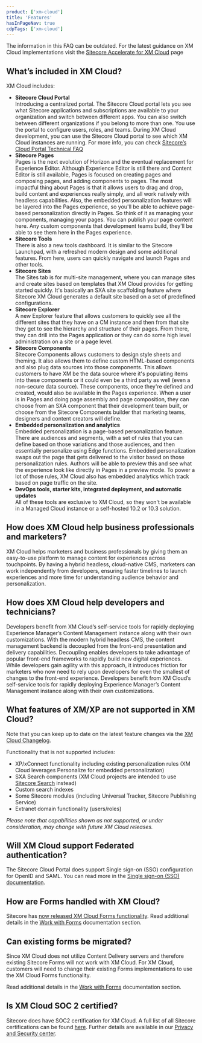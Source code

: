 ```yaml
---
product: ['xm-cloud']
title: 'Features'
hasInPageNav: true
cdpTags: ['xm-cloud']
---
```


<Alert status="info">
  <AlertIcon />
    The information in this FAQ can be outdated. For the latest guidance on XM Cloud implementations visit the <a href="/learn/accelerate/xm-cloud">Sitecore Accelerate for XM Cloud</a> page
</Alert>

## What’s included in XM Cloud?

XM Cloud includes:

- **Sitecore Cloud Portal**  
  Introducing a centralized portal. The Sitecore Cloud portal lets you see what Sitecore applications and subscriptions are available to your organization and switch between different apps. You can also switch between different organizations if you belong to more than one. You use the portal to configure users, roles, and teams. During XM Cloud development, you can use the Sitecore Cloud portal to see which XM Cloud instances are running. For more info, you can check [Sitecore’s Cloud Portal Technical FAQ](https://developers.sitecore.com/learn/faq/cloud-portal)
- **Sitecore Pages**  
  Pages is the next evolution of Horizon and the eventual replacement for Experience Editor. Although Experience Editor is still there and Content Editor is still available, Pages is focused on creating pages and composing pages, and adding components to pages. The most impactful thing about Pages is that it allows users to drag and drop, build content and experiences really simply, and all work natively with headless capabilities. Also, the embedded personalization features will be layered into the Pages experience, so you'll be able to achieve page-based personalization directly in Pages. So think of it as managing your components, managing your pages. You can publish your page content here. Any custom components that development teams build, they'll be able to see them here in the Pages experience.
- **Sitecore Tools**  
  There is also a new tools dashboard. It is similar to the Sitecore Launchpad, with a refreshed modern design and some additional features. From here, users can quickly navigate and launch Pages and other tools.
- **Sitecore Sites**  
  The Sites tab is for multi-site management, where you can manage sites and create sites based on templates that XM Cloud provides for getting started quickly. It's basically an SXA site scaffolding feature where Sitecore XM Cloud generates a default site based on a set of predefined configurations.
- **Sitecore Explorer**  
  A new Explorer feature that allows customers to quickly see all the different sites that they have on a CM instance and then from that site they get to see the hierarchy and structure of their pages. From there, they can drill into the Pages application or they can do some high level administration on a site or a page level.
- **Sitecore Components**  
  Sitecore Components allows customers to design style sheets and theming. It also allows them to define custom HTML-based components and also plug data sources into those components. This allows customers to have XM be the data source where it's populating items into these components or it could even be a third party as well (even a non-secure data source). These components, once they're defined and created, would also be available in the Pages experience. When a user is in Pages and doing page assembly and page composition, they can choose from an SXA component that their development team built, or choose from the Sitecore Components builder that marketing teams, designers and content creators will define.
- **Embedded personalization and analytics**  
  Embedded personalization is a page-based personalization feature. There are audiences and segments, with a set of rules that you can define based on those variations and those audiences, and then essentially personalize using Edge functions. Embedded personalization swaps out the page that gets delivered to the visitor based on those personalization rules. Authors will be able to preview this and see what the experience look like directly in Pages in a preview mode. To power a lot of those rules, XM Cloud also has embedded analytics which track based on page traffic on the site.
- **DevOps tools, starter kits, integrated deployment, and automatic updates**  
  All of these tools are exclusive to XM Cloud, so they won't be available in a Managed Cloud instance or a self-hosted 10.2 or 10.3 solution.

## How does XM Cloud help business professionals and marketers?

XM Cloud helps marketers and business professionals by giving them an easy-to-use platform to manage content for experiences across touchpoints. By having a hybrid headless, cloud-native CMS, marketers can work independently from developers, ensuring faster timelines to launch experiences and more time for understanding audience behavior and personalization.

## How does XM Cloud help developers and technicians?

Developers benefit from XM Cloud’s self-service tools for rapidly deploying Experience Manager’s Content Management instance along with their own customizations. With the modern hybrid headless CMS, the content management backend is decoupled from the front-end presentation and delivery capabilities. Decoupling enables developers to take advantage of popular front-end frameworks to rapidly build new digital experiences. While developers gain agility with this approach, it introduces friction for marketers who now need to rely upon developers for even the smallest of changes to the front-end experience. Developers benefit from XM Cloud’s self-service tools for rapidly deploying Experience Manager’s Content Management instance along with their own customizations.

## What features of XM/XP are not supported in XM Cloud?

Note that you can keep up to date on the latest feature changes via the [XM Cloud Changelog](/changelog/xm-cloud).

Functionality that is not supported includes:

- XP/xConnect functionality including existing personalization rules (XM Cloud leverages Personalize for embedded personalization)
- SXA Search components (XM Cloud projects are intended to use [Sitecore Search](/content-management/search) instead)
- Custom search indexes
- Some Sitecore modules (including Universal Tracker, Sitecore Publishing Service)
- Extranet domain functionality (users/roles)

_Please note that capabilities shown as not supported, or under consideration, may change with future XM Cloud releases._

## Will XM Cloud support Federated authentication?

The Sitecore Cloud Portal does support Single sign-on (SSO) configuration for OpenID and SAML. You can read more in the [Single sign-on (SSO) documentation](https://doc.sitecore.com/portal/en/developers/sitecore-cloud-portal/single-sign-on--sso-.html).

## How are Forms handled with XM Cloud?

Sitecore has [now released XM Cloud Forms functionality](/changelog/xm-cloud/forms-are-now-available-in-xm-cloud). Read additional details in the [Work with Forms](https://doc.sitecore.com/xmc/en/users/xm-cloud/work-with-forms.html) documentation section.

## Can existing forms be migrated?

Since XM Cloud does not utilize Content Delivery servers and therefore existing Sitecore Forms will not work with XM Cloud. For XM Cloud, customers will need to change their existing Forms implementations to use the XM Cloud Forms functionality.

Read additional details in the [Work with Forms](https://doc.sitecore.com/xmc/en/users/xm-cloud/work-with-forms.html) documentation section.

## Is XM Cloud SOC 2 certified?

Sitecore does have SOC2 certification for XM Cloud. A full list of all Sitecore certifications can be found [here](https://www.sitecore.com/legal/compliance-certs). Further details are available in our [Privacy and Security center](https://www.sitecore.com/legal/privacy-and-security).
